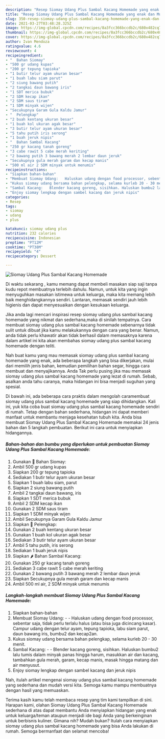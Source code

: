 ```yaml
---
description: "Resep Siomay Udang Plus Sambal Kacang Homemade yang enak dan Mudah Dibuat"
title: "Resep Siomay Udang Plus Sambal Kacang Homemade yang enak dan Mudah Dibuat"
slug: 350-resep-siomay-udang-plus-sambal-kacang-homemade-yang-enak-dan-mudah-dibuat
date: 2021-03-27T03:48:28.325Z
image: https://img-global.cpcdn.com/recipes/8a3fcc366bccdb2c/680x482cq70/siomay-udang-plus-sambal-kacang-homemade-foto-resep-utama.jpg
thumbnail: https://img-global.cpcdn.com/recipes/8a3fcc366bccdb2c/680x482cq70/siomay-udang-plus-sambal-kacang-homemade-foto-resep-utama.jpg
cover: https://img-global.cpcdn.com/recipes/8a3fcc366bccdb2c/680x482cq70/siomay-udang-plus-sambal-kacang-homemade-foto-resep-utama.jpg
author: Ivan Mendoza
ratingvalue: 4.6
reviewcount: 4
recipeingredient:
- "  Bahan Siomay"
- "500 gr udang kupas"
- "200 gr tepung tapioka"
- "1 butir telur ayam ukuran besar"
- "1 buah labu siam parut"
- "2 siung bawang putih"
- "2 tangkai daun bawang iris"
- "1 SDT merica bubuk"
- "2 SDM kecap ikan"
- "2 SDM saus tiram"
- "1 SDM minyak wijen"
- "Secukupnya Garam Gula Kaldu Jamur"
- "  Pelengkap"
- "2 buah kentang ukuran besar"
- "1 buah kol ukuran agak besar"
- "3 butir telur ayam ukuran besar"
- "5 tahu putih iris serong"
- "1 buah jeruk nipis"
- "  Bahan Sambal Kacang"
- "250 gr kacang tanah goreng"
- "3 cabe rawit 5 cabe merah keriting"
- "2 bawang putih 3 bawang merah 2 lembar daun jeruk"
- "Secukupnya gula merah garam dan kecap manis"
- "500 ml air 2 SDM minyak untuk menumis"
recipeinstructions:
- "Siapkan bahan-bahan"
- "Membuat Siomay Udang:   Haluskan udang dengan food processor, sebentar saja, tidak perlu terlalu halus (atau bisa juga dicincang kasar). Campur udang dengan telur ayam, tepung tapioka, labu siam parut, daun bawang iris, bumbu2 dan kecap2an."
- "Kukus siomay udang bersama bahan pelengkap, selama kurleb 20 - 30 menit."
- "Sambal Kacang:   Blender kacang goreng, sisihkan. Haluskan bumbu2 lalu tumis dalam minyak panas hingga harum, masukkan air dan kacang, tambahkan gula merah, garam, kecap manis, masak hingga matang dan air menyusut."
- "Enjoy siomay lengkap dengan sambel kacang dan jeruk nipis"
categories:
- Resep
tags:
- siomay
- udang
- plus

katakunci: siomay udang plus 
nutrition: 232 calories
recipecuisine: Indonesian
preptime: "PT12M"
cooktime: "PT38M"
recipeyield: "4"
recipecategory: Dessert

---
```



![Siomay Udang Plus Sambal Kacang Homemade](https://img-global.cpcdn.com/recipes/8a3fcc366bccdb2c/680x482cq70/siomay-udang-plus-sambal-kacang-homemade-foto-resep-utama.jpg)

Di waktu  sekarang , kamu memang dapat membeli masakan siap saji tanpa kudu repot membuatnya terlebih dahulu. Namun, untuk kita yang ingin menyuguhkan masakan istimewa untuk keluarga, maka kita memang lebih baik menghidangkannya sendiri. Lantaran, memasak sendiri jauh lebih higienis dan dapat menyesuaikan dengan kesukaan keluarga.

Jika anda lagi mencari inspirasi resep siomay udang plus sambal kacang homemade yang nikmat dan sederhana,maka di sinilah tempatnya. Cara membuat siomay udang plus sambal kacang homemade  sebenarnya tidak sulit untuk dibuat jika kamu melakukannya dengan cara yang benar. Namun, anda tidak perlu khawatir akan tidak berhasil dalam memasaknya 
karena dalam artikel ini kita akan membahas siomay udang plus sambal kacang homemade dengan teliti.  



Nah buat kamu yang mau memasak siomay udang plus sambal kacang homemade yang enak, ada beberapa langkah yang bisa dikerjakan, mulai dari memilih jenis bahan, kemudian pemilihan bahan segar, hingga cara membuat dan menyajikannya. Anda Tak perlu pusing jika mau memasak siomay udang plus sambal kacang homemade yang lezat di rumah. Sebab, asalkan anda  tahu caranya, maka hidangan ini bisa menjadi suguhan yang spesial.

Di bawah ini, ada beberapa cara praktis  dalam mengolah caramembuat siomay udang plus sambal kacang homemade yang siap dihidangkan. Kali ini, yuk kita coba buat siomay udang plus sambal kacang homemade sendiri di rumah. Tetap dengan bahan sederhana, hidangan ini dapat memberi manfaat untuk membantu menjaga kesehatan tubuh kita. Anda bisa membuat Siomay Udang Plus Sambal Kacang Homemade memakai 24 jenis bahan dan 5 langkah pembuatan. Berikut ini cara untuk menyiapkan hidangannya.

<!--inarticleads1-->

##### Bahan-bahan dan bumbu yang diperlukan untuk pembuatan Siomay Udang Plus Sambal Kacang Homemade:

1. Gunakan  🍤 Bahan Siomay:
1. Ambil 500 gr udang kupas
1. Siapkan 200 gr tepung tapioka
1. Sediakan 1 butir telur ayam ukuran besar
1. Siapkan 1 buah labu siam, parut
1. Siapkan 2 siung bawang putih
1. Ambil 2 tangkai daun bawang, iris
1. Siapkan 1 SDT merica bubuk
1. Ambil 2 SDM kecap ikan
1. Gunakan 2 SDM saus tiram
1. Siapkan 1 SDM minyak wijen
1. Ambil Secukupnya Garam Gula Kaldu Jamur
1. Siapkan  🥔 Pelengkap:
1. Gunakan 2 buah kentang ukuran besar
1. Gunakan 1 buah kol ukuran agak besar
1. Sediakan 3 butir telur ayam ukuran besar
1. Ambil 5 tahu putih, iris serong
1. Sediakan 1 buah jeruk nipis
1. Siapkan  🌶️ Bahan Sambal Kacang:
1. Gunakan 250 gr kacang tanah goreng
1. Sediakan 3 cabe rawit 5 cabe merah keriting
1. Gunakan 2 bawang putih 3 bawang merah 2 lembar daun jeruk
1. Siapkan Secukupnya gula merah garam dan kecap manis
1. Ambil 500 ml air, 2 SDM minyak untuk menumis




<!--inarticleads2-->

##### Langkah-langkah membuat Siomay Udang Plus Sambal Kacang Homemade:

1. Siapkan bahan-bahan
1. Membuat Siomay Udang:  -  - Haluskan udang dengan food processor, sebentar saja, tidak perlu terlalu halus (atau bisa juga dicincang kasar). Campur udang dengan telur ayam, tepung tapioka, labu siam parut, daun bawang iris, bumbu2 dan kecap2an.
1. Kukus siomay udang bersama bahan pelengkap, selama kurleb 20 - 30 menit.
1. Sambal Kacang:  -  - Blender kacang goreng, sisihkan. Haluskan bumbu2 lalu tumis dalam minyak panas hingga harum, masukkan air dan kacang, tambahkan gula merah, garam, kecap manis, masak hingga matang dan air menyusut.
1. Enjoy siomay lengkap dengan sambel kacang dan jeruk nipis




Nah, itulah artikel mengenai  siomay udang plus sambal kacang homemade  yang sederhana dan mudah versi kita. Semoga kamu mampu membuatnya dengan hasil yang memuaskan. 

Terima kasih kamu telah membaca resep yang tim kami tampilkan di sini. Harapan kami, olahan  Siomay Udang Plus Sambal Kacang Homemade sederhana di atas dapat membantu Anda menyiapkan hidangan yang enak untuk keluarga/teman ataupun menjadi ide bagi Anda yang berkeinginan untuk berbisnis kuliner. Gimana nih? Mudah bukan? Itulah cara menyiapkan siomay udang plus sambal kacang homemade yang bisa Anda lakukan di rumah. Semoga bermanfaat dan selamat mencoba!

